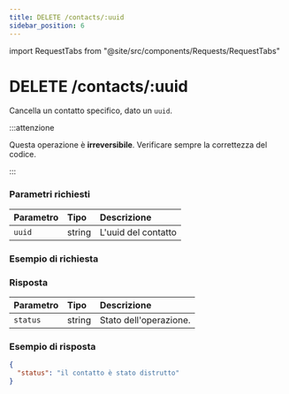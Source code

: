 ```yaml
---
title: DELETE /contacts/:uuid
sidebar_position: 6
---
```


import RequestTabs from "@site/src/components/Requests/RequestTabs"

# DELETE /contacts/:uuid

Cancella un contatto specifico, dato un `uuid`.

:::attenzione

Questa operazione è **irreversibile**. Verificare sempre la correttezza del codice.

:::

### Parametri richiesti

| Parametro | Tipo   | Descrizione         |
| :-------- | :----- | :------------------ |
| `uuid`    | string | L'uuid del contatto |

### Esempio di richiesta

<RichiestaTabs endpoint='contacts_api' request='delete_contact'/>

### Risposta

| Parametro | Tipo   | Descrizione            |
| :-------- | :----- | :--------------------- |
| `status`  | string | Stato dell'operazione. |

### Esempio di risposta

```json title=response.json
{
  "status": "il contatto è stato distrutto"
}
```

